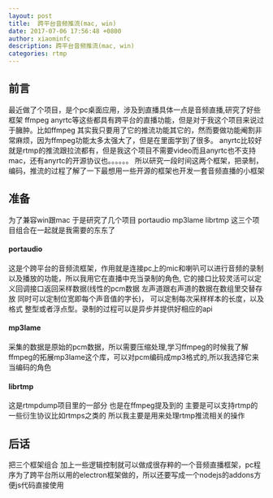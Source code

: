 ```yaml
---
layout: post
title:  跨平台音频推流(mac, win)
date: 2017-07-06 17:56:48 +0800
author: xiaominfc
description: 跨平台音频推流(mac, win)
categories: rtmp
---
```


## 前言
最近做了个项目，是个pc桌面应用，涉及到直播具体一点是音频直播,研究了好些框架 ffmpeg anyrtc等这些都具有跨平台的直播功能，但是对于我这个项目来说过于臃肿。比如ffmpeg 其实我只要用了它的推流功能其它的，然而要做功能阉割非常麻烦，因为ffmpeg功能太多太强大了，但是在里面学到了很多。
anyrtc比较好就是rtmp的推流跟拉流都有，但是我这个项目不需要video而且anyrtc也不支持mac，还有anyrtc的开源协议也。。。。。。
所以研究一段时间这两个框架，把录制，编码，推流的过程了解了一下最想用一些开源的框架也开发一套音频直播的小框架

## 准备
为了兼容win跟mac 于是研究了几个项目 portaudio mp3lame librtmp 这三个项目组合在一起就是我需要的东东了

#### portaudio
这是个跨平台的音频流框架，作用就是连接pc上的mic和喇叭可以进行音频的录制以及播放的功能，所以我用它在直播中充当录制的角色,
它的接口比较灵活可以定义回调接口返回采样数据(线性的pcm数据 左声道跟右声道的数据在数组里交替存放 同时可以定制位宽即每个声音值的字长)，
可以定制每次采样样本的长度，以及格式 整型或者浮点型。录制的过程可以是异步并提供好相应的api

#### mp3lame
采集的数据是原始的pcm数据，所以需要压缩处理,学习ffmpeg的时候我了解ffmpeg的拓展mp3lame这个库，可以对pcm编码成mp3格式的,所以我选择它来当编码的角色

#### librtmp
这是rtmpdump项目里的一部分 也是在ffmpeg提及到的 主要是可以支持rtmp的一些衍生协议比如rtmps之类的 所以我主要是用来处理rtmp推流相关的操作

## 后话
把三个框架组合 加上一些逻辑控制就可以做成很存粹的一个音频直播框架，pc程序为了跨平台所以用的electron框架做的，所以还要写成一个nodejs的addons方便js代码直接使用




